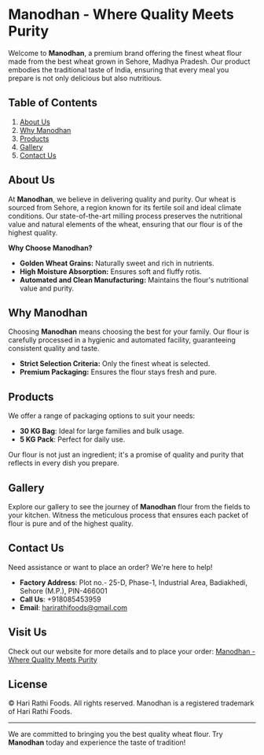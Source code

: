 # Manodhan - Where Quality Meets Purity

Welcome to **Manodhan**, a premium brand offering the finest wheat flour made from the best wheat grown in Sehore, Madhya Pradesh. Our product embodies the traditional taste of India, ensuring that every meal you prepare is not only delicious but also nutritious.

## Table of Contents
1. [About Us](#about-us)
2. [Why Manodhan](#why-manodhan)
3. [Products](#products)
4. [Gallery](#gallery)
5. [Contact Us](#contact-us)

## About Us

At **Manodhan**, we believe in delivering quality and purity. Our wheat is sourced from Sehore, a region known for its fertile soil and ideal climate conditions. Our state-of-the-art milling process preserves the nutritional value and natural elements of the wheat, ensuring that our flour is of the highest quality.

**Why Choose Manodhan?**
- **Golden Wheat Grains:** Naturally sweet and rich in nutrients.
- **High Moisture Absorption:** Ensures soft and fluffy rotis.
- **Automated and Clean Manufacturing:** Maintains the flour's nutritional value and purity.

## Why Manodhan

Choosing **Manodhan** means choosing the best for your family. Our flour is carefully processed in a hygienic and automated facility, guaranteeing consistent quality and taste.

- **Strict Selection Criteria:** Only the finest wheat is selected.
- **Premium Packaging:** Ensures the flour stays fresh and pure.

## Products

We offer a range of packaging options to suit your needs:

- **30 KG Bag**: Ideal for large families and bulk usage.
- **5 KG Pack**: Perfect for daily use.

Our flour is not just an ingredient; it's a promise of quality and purity that reflects in every dish you prepare.

## Gallery

Explore our gallery to see the journey of **Manodhan** flour from the fields to your kitchen. Witness the meticulous process that ensures each packet of flour is pure and of the highest quality.

## Contact Us

Need assistance or want to place an order? We're here to help!

- **Factory Address**: Plot no.- 25-D, Phase-1, Industrial Area, Badiakhedi, Sehore (M.P.), PIN-466001
- **Call Us**: +918085453959
- **Email**: harirathifoods@gmail.com

## Visit Us

Check out our website for more details and to place your order: [Manodhan - Where Quality Meets Purity](https://hrfoods.github.io/hrf/)

## License

© Hari Rathi Foods. All rights reserved. Manodhan is a registered trademark of Hari Rathi Foods.

---

We are committed to bringing you the best quality wheat flour. Try **Manodhan** today and experience the taste of tradition!
